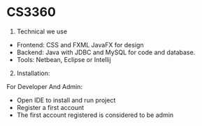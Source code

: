 # CS3360

1. Technical we use
- Frontend: CSS and FXML JavaFX for design
- Backend: Java with JDBC and MySQL for code and database.
- Tools: Netbean, Eclipse or Intellij

2. Installation:

For Developer And Admin:
+ Open IDE to install and run project
+ Register a first account
+ The first account registered is considered to be admin
